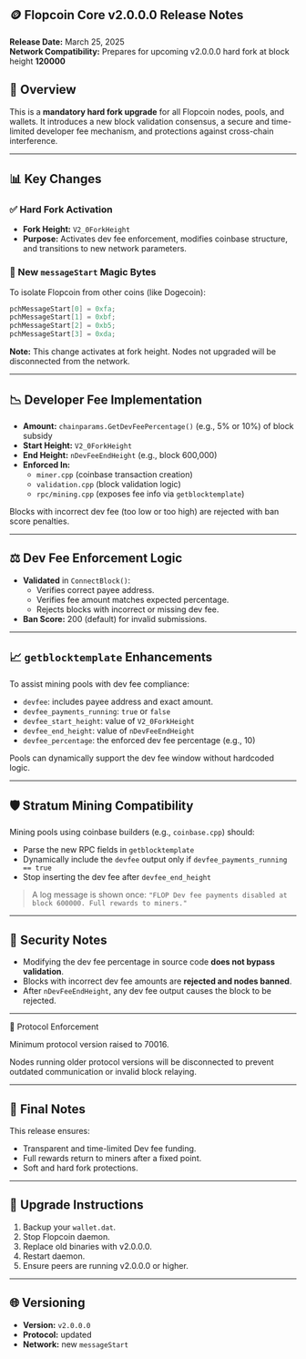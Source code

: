 ## 🪙 Flopcoin Core v2.0.0.0 Release Notes  
**Release Date:** March 25, 2025  
**Network Compatibility:** Prepares for upcoming v2.0.0.0 hard fork at block height **120000**  


## 🎉 Overview

This is a **mandatory hard fork upgrade** for all Flopcoin nodes, pools, and wallets. It introduces a new block validation consensus, a secure and time-limited developer fee mechanism, and protections against cross-chain interference.

---

## 📊 Key Changes

### ✅ Hard Fork Activation

- **Fork Height:** `V2_0ForkHeight`
- **Purpose:** Activates dev fee enforcement, modifies coinbase structure, and transitions to new network parameters.

### 🚜 New `messageStart` Magic Bytes

To isolate Flopcoin from other coins (like Dogecoin):

```cpp
pchMessageStart[0] = 0xfa;
pchMessageStart[1] = 0xbf;
pchMessageStart[2] = 0xb5;
pchMessageStart[3] = 0xda;
```

**Note:** This change activates at fork height. Nodes not upgraded will be disconnected from the network.

---

## 📉 Developer Fee Implementation

- **Amount:** `chainparams.GetDevFeePercentage()` (e.g., 5% or 10%) of block subsidy
- **Start Height:** `V2_0ForkHeight`
- **End Height:** `nDevFeeEndHeight` (e.g., block 600,000)
- **Enforced In:**
  - `miner.cpp` (coinbase transaction creation)
  - `validation.cpp` (block validation logic)
  - `rpc/mining.cpp` (exposes fee info via `getblocktemplate`)

Blocks with incorrect dev fee (too low or too high) are rejected with ban score penalties.

---

## ⚖️ Dev Fee Enforcement Logic

- **Validated** in `ConnectBlock()`:
  - Verifies correct payee address.
  - Verifies fee amount matches expected percentage.
  - Rejects blocks with incorrect or missing dev fee.
- **Ban Score:** 200 (default) for invalid submissions.

---

## 📈 `getblocktemplate` Enhancements

To assist mining pools with dev fee compliance:

- `devfee`: includes payee address and exact amount.
- `devfee_payments_running`: `true` or `false`
- `devfee_start_height`: value of `V2_0ForkHeight`
- `devfee_end_height`: value of `nDevFeeEndHeight`
- `devfee_percentage`: the enforced dev fee percentage (e.g., 10)

Pools can dynamically support the dev fee window without hardcoded logic.

---

## 🛡️ Stratum Mining Compatibility

Mining pools using coinbase builders (e.g., `coinbase.cpp`) should:

- Parse the new RPC fields in `getblocktemplate`
- Dynamically include the `devfee` output only if `devfee_payments_running == true`
- Stop inserting the dev fee after `devfee_end_height`

> A log message is shown once: `"FLOP Dev fee payments disabled at block 600000. Full rewards to miners."`

---

## 🚨 Security Notes

- Modifying the dev fee percentage in source code **does not bypass validation**.
- Blocks with incorrect dev fee amounts are **rejected and nodes banned**.
- After `nDevFeeEndHeight`, any dev fee output causes the block to be rejected.

---

🛑 Protocol Enforcement

Minimum protocol version raised to 70016.

Nodes running older protocol versions will be disconnected to prevent outdated communication or invalid block relaying.

---

## 🚀 Final Notes

This release ensures:

- Transparent and time-limited Dev fee funding.
- Full rewards return to miners after a fixed point.
- Soft and hard fork protections.

---

## 📅 Upgrade Instructions

1. Backup your `wallet.dat`.
2. Stop Flopcoin daemon.
3. Replace old binaries with v2.0.0.0.
4. Restart daemon.
5. Ensure peers are running v2.0.0.0 or higher.

---

## 🌐 Versioning

- **Version:** `v2.0.0.0`
- **Protocol:** updated
- **Network:** new `messageStart`




